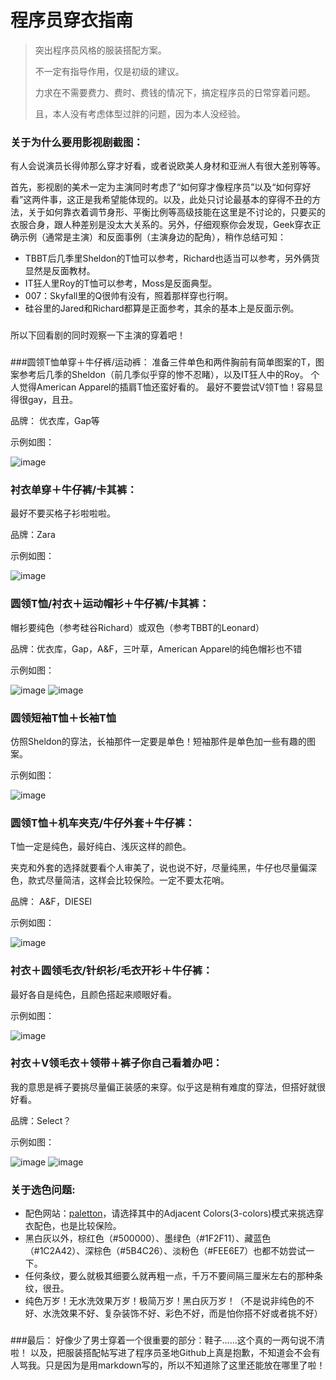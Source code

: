 # 程序员穿衣指南

>突出程序员风格的服装搭配方案。
>
>不一定有指导作用，仅是初级的建议。
>
>力求在不需要费力、费时、费钱的情况下，搞定程序员的日常穿着问题。
>
>且，本人没有考虑体型过胖的问题，因为本人没经验。


###
### 关于为什么要用影视剧截图：
有人会说演员长得帅那么穿才好看，或者说欧美人身材和亚洲人有很大差别等等。

首先，影视剧的美术一定为主演同时考虑了“如何穿才像程序员”以及“如何穿好看”这两件事，这正是我希望能体现的。以及，此处只讨论最基本的穿得不丑的方法，关于如何靠衣着调节身形、平衡比例等高级技能在这里是不讨论的，只要买的衣服合身，跟人种差别是没太大关系的。另外，仔细观察你会发现，Geek穿衣正确示例（通常是主演）和反面事例（主演身边的配角），稍作总结可知：
- TBBT后几季里Sheldon的T恤可以参考，Richard也适当可以参考，另外俩货显然是反面教材。
- IT狂人里Roy的T恤可以参考，Moss是反面典型。
- 007：Skyfall里的Q很帅有没有，照着那样穿也行啊。
- 硅谷里的Jared和Richard都算是正面参考，其余的基本上是反面示例。
### 
所以下回看剧的同时观察一下主演的穿着吧！



###  
###圆领T恤单穿＋牛仔裤/运动裤：
准备三件单色和两件胸前有简单图案的T，图案参考后几季的Sheldon（前几季似乎穿的惨不忍睹），以及IT狂人中的Roy。
个人觉得American Apparel的插肩T恤还蛮好看的。
最好不要尝试V领T恤！容易显得很gay，且丑。

品牌： 优衣库，Gap等

示例如图：

![image](https://raw.githubusercontent.com/ronneymeow/programmerdresscode/master/example_pics/ch1/23.pic.jpg)

###
### 衬衣单穿＋牛仔裤/卡其裤：
最好不要买格子衫啦啦啦。

品牌：Zara

示例如图：

![image](https://raw.githubusercontent.com/ronneymeow/programmerdresscode/master/example_pics/ch2/158.pic.jpg)

###
### 圆领T恤/衬衣＋运动帽衫＋牛仔裤/卡其裤：
帽衫要纯色（参考硅谷Richard）或双色（参考TBBT的Leonard）

品牌：优衣库，Gap，A&F，三叶草，American Apparel的纯色帽衫也不错

示例如图：

![image](https://raw.githubusercontent.com/ronneymeow/programmerdresscode/master/example_pics/ch3/77.pic.jpg)
![image](https://raw.githubusercontent.com/ronneymeow/programmerdresscode/master/example_pics/ch1/21.pic.jpg)

###
### 圆领短袖T恤＋长袖T恤
仿照Sheldon的穿法，长袖那件一定要是单色！短袖那件是单色加一些有趣的图案。

示例如图：

![image](https://raw.githubusercontent.com/ronneymeow/programmerdresscode/master/example_pics/ch4/130.pic.jpg)

###
### 圆领T恤＋机车夹克/牛仔外套＋牛仔裤：
T恤一定是纯色，最好纯白、浅灰这样的颜色。

夹克和外套的选择就要看个人审美了，说也说不好，尽量纯黑，牛仔也尽量偏深色，款式尽量简洁，这样会比较保险。一定不要太花哨。

品牌： A&F，DIESEl

示例如图：

![image](https://raw.githubusercontent.com/ronneymeow/programmerdresscode/master/example_pics/ch5/103.pic.jpg)

###
### 衬衣＋圆领毛衣/针织衫/毛衣开衫＋牛仔裤：

最好各自是纯色，且颜色搭起来顺眼好看。

示例如图：

![image](https://raw.githubusercontent.com/ronneymeow/programmerdresscode/master/example_pics/ch1/22.pic.jpg)

###
### 衬衣＋V领毛衣＋领带＋裤子你自己看着办吧：

我的意思是裤子要挑尽量偏正装感的来穿。似乎这是稍有难度的穿法，但搭好就很好看。

品牌：Select？

示例如图：

![image](https://raw.githubusercontent.com/ronneymeow/programmerdresscode/master/example_pics/ch7/139.pic.jpg)
![image](https://raw.githubusercontent.com/ronneymeow/programmerdresscode/master/example_pics/ch7/140.pic.jpg)

###
### 关于选色问题:

- 配色网站：[paletton]，请选择其中的Adjacent Colors(3-colors)模式来挑选穿衣配色，也是比较保险。
- 黑白灰以外，棕红色（#500000）、墨绿色（#1F2F11）、藏蓝色（#1C2A42）、深棕色（#5B4C26）、淡粉色（#FEE6E7）也都不妨尝试一下。
- 任何条纹，要么就极其细要么就再粗一点，千万不要间隔三厘米左右的那种条纹，很丑。
- 纯色万岁！无水洗效果万岁！极简万岁！黑白灰万岁！（不是说非纯色的不好、水洗效果不好、复杂装饰不好、彩色不好，而是怕你搭不好或者挑不好）

###
###最后：
好像少了男士穿着一个很重要的部分：鞋子……这个真的一两句说不清啦！
以及，把服装搭配帖写进了程序员圣地Github上真是抱歉，不知道会不会有人骂我。只是因为是用markdown写的，所以不知道除了这里还能放在哪里了啦！


[paletton]:http://paletton.com/#uid=52A0u0k65r114KK3fvR9tmRdbiY

